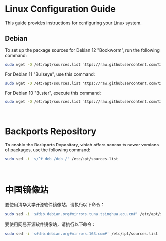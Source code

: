 # Linux Configuration Guide

This guide provides instructions for configuring your Linux system.

## Debian
To set up the package sources for Debian 12 "Bookworm", run the following command:
```bash
sudo wget -O /etc/apt/sources.list https://raw.githubusercontent.com/tingjie02/linux/main/debian-bookworm-sources.list
```

For Debian 11 "Bullseye", use this command:
```bash
sudo wget -O /etc/apt/sources.list https://raw.githubusercontent.com/tingjie02/linux/main/debian-bullseye-sources.list
```

For Debian 10 "Buster", execute this command:
```bash
sudo wget -O /etc/apt/sources.list https://raw.githubusercontent.com/tingjie02/linux/main/debian-buster-sources.list
```

&nbsp;
# Backports Repository
To enable the Backports Repository, which offers access to newer versions of packages, use the following command:
```bash
sudo sed -i 's/^# deb /deb /' /etc/apt/sources.list
```

&nbsp;
# 中国镜像站
要使用清华大学开源软件镜像站，请执行以下命令：
```bash
sudo sed -i 's#deb.debian.org#mirrors.tuna.tsinghua.edu.cn#' /etc/apt/sources.list
```
要使用网易开源软件镜像站，请执行以下命令：
```bash
sudo sed -i 's#deb.debian.org#mirrors.163.com#' /etc/apt/sources.list
```